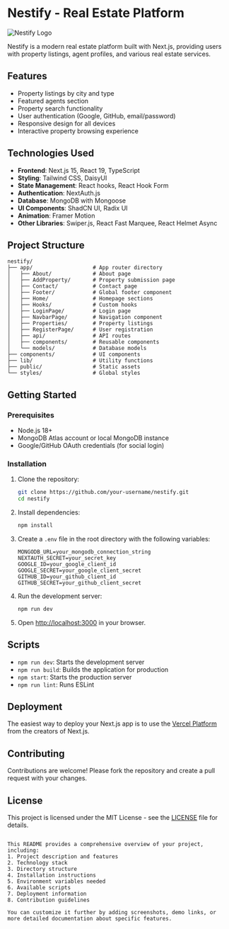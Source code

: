 
# Nestify - Real Estate Platform

![Nestify Logo](https://i.ibb.co/RpTRch3g/Nestify.png)

Nestify is a modern real estate platform built with Next.js, providing users with property listings, agent profiles, and various real estate services.

## Features

- Property listings by city and type
- Featured agents section
- Property search functionality
- User authentication (Google, GitHub, email/password)
- Responsive design for all devices
- Interactive property browsing experience

## Technologies Used

- **Frontend**: Next.js 15, React 19, TypeScript
- **Styling**: Tailwind CSS, DaisyUI
- **State Management**: React hooks, React Hook Form
- **Authentication**: NextAuth.js
- **Database**: MongoDB with Mongoose
- **UI Components**: ShadCN UI, Radix UI
- **Animation**: Framer Motion
- **Other Libraries**: Swiper.js, React Fast Marquee, React Helmet Async

## Project Structure

```
nestify/
├── app/                   # App router directory
│   ├── About/             # About page
│   ├── AddProperty/       # Property submission page
│   ├── Contact/           # Contact page
│   ├── Footer/            # Global footer component
│   ├── Home/              # Homepage sections
│   ├── Hooks/             # Custom hooks
│   ├── LoginPage/         # Login page
│   ├── NavbarPage/        # Navigation component
│   ├── Properties/        # Property listings
│   ├── RegisterPage/      # User registration
│   ├── api/               # API routes
│   ├── components/        # Reusable components
│   └── models/            # Database models
├── components/            # UI components
├── lib/                   # Utility functions
├── public/                # Static assets
└── styles/                # Global styles
```

## Getting Started

### Prerequisites

- Node.js 18+
- MongoDB Atlas account or local MongoDB instance
- Google/GitHub OAuth credentials (for social login)

### Installation

1. Clone the repository:
   ```bash
   git clone https://github.com/your-username/nestify.git
   cd nestify
   ```

2. Install dependencies:
   ```bash
   npm install
   ```

3. Create a `.env` file in the root directory with the following variables:
   ```
   MONGODB_URL=your_mongodb_connection_string
   NEXTAUTH_SECRET=your_secret_key
   GOOGLE_ID=your_google_client_id
   GOOGLE_SECRET=your_google_client_secret
   GITHUB_ID=your_github_client_id
   GITHUB_SECRET=your_github_client_secret
   ```

4. Run the development server:
   ```bash
   npm run dev
   ```

5. Open [http://localhost:3000](http://localhost:3000) in your browser.

## Scripts

- `npm run dev`: Starts the development server
- `npm run build`: Builds the application for production
- `npm start`: Starts the production server
- `npm run lint`: Runs ESLint

## Deployment

The easiest way to deploy your Next.js app is to use the [Vercel Platform](https://vercel.com/new?utm_medium=default-template&filter=next.js&utm_source=create-next-app&utm_campaign=create-next-app-readme) from the creators of Next.js.

## Contributing

Contributions are welcome! Please fork the repository and create a pull request with your changes.

## License

This project is licensed under the MIT License - see the [LICENSE](LICENSE) file for details.
```

This README provides a comprehensive overview of your project, including:
1. Project description and features
2. Technology stack
3. Directory structure
4. Installation instructions
5. Environment variables needed
6. Available scripts
7. Deployment information
8. Contribution guidelines

You can customize it further by adding screenshots, demo links, or more detailed documentation about specific features.
